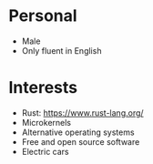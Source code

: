 Personal
========
- Male
- Only fluent in English

Interests
=========

- Rust: https://www.rust-lang.org/
- Microkernels
- Alternative operating systems
- Free and open source software
- Electric cars
